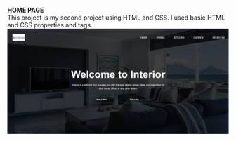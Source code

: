 **HOME PAGE**
<br/>
This project is my second project using HTML and CSS. I used basic HTML and CSS properties and tags.
<br/>
![Home Page](home-page.png)
